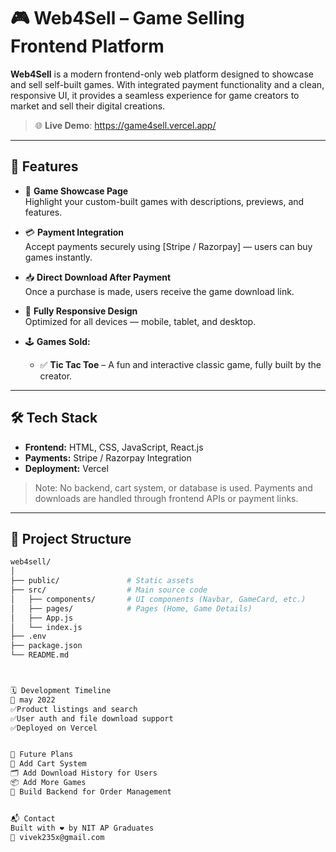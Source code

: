 # 🎮 Web4Sell – Game Selling Frontend Platform

**Web4Sell** is a modern frontend-only web platform designed to showcase and sell self-built games. With integrated payment functionality and a clean, responsive UI, it provides a seamless experience for game creators to market and sell their digital creations.

> 🌐 **Live Demo**: https://game4sell.vercel.app/

---

## 🚀 Features

- 🎯 **Game Showcase Page**  
  Highlight your custom-built games with descriptions, previews, and features.

- 💳 **Payment Integration**  
  Accept payments securely using [Stripe / Razorpay] — users can buy games instantly.

- 📥 **Direct Download After Payment**  
  Once a purchase is made, users receive the game download link.

- 📱 **Fully Responsive Design**  
  Optimized for all devices — mobile, tablet, and desktop.

- 🕹️ **Games Sold:**  
  - ✅ **Tic Tac Toe** – A fun and interactive classic game, fully built by the creator.

---

## 🛠️ Tech Stack

- **Frontend:** HTML, CSS, JavaScript, React.js  
- **Payments:** Stripe / Razorpay Integration  
- **Deployment:** Vercel

> Note: No backend, cart system, or database is used. Payments and downloads are handled through frontend APIs or payment links.

---

## 📁 Project Structure

```bash
web4sell/
│
├── public/               # Static assets
├── src/                  # Main source code
│   ├── components/       # UI components (Navbar, GameCard, etc.)
│   ├── pages/            # Pages (Home, Game Details)
│   ├── App.js
│   └── index.js
├── .env
├── package.json
└── README.md



🗓️ Development Timeline
📅 may 2022
✅Product listings and search
✅User auth and file download support
✅Deployed on Vercel


🧠 Future Plans
🧺 Add Cart System
🗂️ Add Download History for Users
📦 Add More Games
🛒 Build Backend for Order Management


📬 Contact
Built with ❤️ by NIT AP Graduates
📧 vivek235x@gmail.com



 
